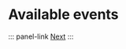 # Available events

::: panel-link <!-- TODO TEXT PANEL LINK -->[Next](/akeneo-event-platform/platform-usage-requirements.html)
:::